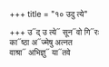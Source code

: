 +++
title = "१० उदु त्ये"

+++
उ᳓द् उ त्ये᳓ सून᳓वो गि᳓रः  
का᳓ष्ठा अ᳓ज्मेषु अत्नत  
वाश्रा᳓ अभिज्ञु᳓ या᳓तवे